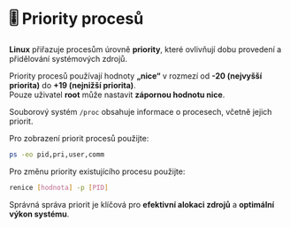 # 🎚️ Priority procesů

**Linux** přiřazuje procesům úrovně **priority**, které ovlivňují dobu provedení 
a přidělování systémových zdrojů.  

Priority procesů používají hodnoty **„nice“** v rozmezí od **-20 (nejvyšší priorita)** 
do **+19 (nejnižší priorita)**.  
Pouze uživatel **root** může nastavit **zápornou hodnotu nice**.  

Souborový systém `/proc` obsahuje informace o procesech, včetně jejich priorit.  

Pro zobrazení priorit procesů použijte:

```BASH
ps -eo pid,pri,user,comm
```

Pro změnu priority existujícího procesu použijte:

```BASH
renice [hodnota] -p [PID]
```

Správná správa priorit je klíčová pro **efektivní alokaci zdrojů** a **optimální výkon systému**.